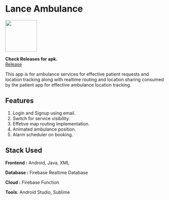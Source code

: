 # Lance Ambulance

<img src="https://github.com/mmitrasish/prescryp-lance-ambulance/blob/master/app/src/main/res/drawable/logo_lance.png" width="100" height="100">

**Check Releases for apk.** <br/>
[Release](https://github.com/mmitrasish/prescryp-lance-ambulance/releases/tag/Beta-1.0.0)

This app is for ambulance services for effective patient requests and location tracking along with realtime routing and location sharing consumed by the patient app for effective ambulance location tracking.

## Features

1. Login and Signup using email.
1. Switch for service visibility.
1. Effetive map routing implementation.
1. Animated ambulance position.
1. Alarm scheduler on booking.

## Stack Used

**Frontend :** Android, Java, XML

**Database :** Firebase Realtime Database

**Cloud :** Firebase Function

**Tools**: Android Studio, Sublime
